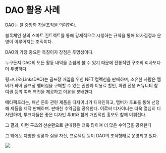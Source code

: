 # DAO 활용 사례

DAO는 탈 중앙화 자율조직을 의미한다.

블록체인 상의 스마트 컨트랙트를 통해 강제적으로 시행하는 규칙을 통해 의사결정과 운영이 이루어지는 조직이다.

DAO의 가장 중요한 특징이자 장점은 투명성이다.

누구든지 DAO의 모든 활동 내역을 손쉽게 볼 수 있기 때문에 전통적인 구조의 회사보다 더 투명하다.

&#x20;링크다오(LinksDAO)는 골프장 매입을 위한 NFT 컬렉션을 판매하며, 소유한 사람은 멤버가 되어 골프장 멤버십을 구매할 수 있는 권한과 이용료 할인, 회원 전용 커뮤니티 참여권 등의 여러 특전을 제공하고 이윤을 분배한다.

&#x20;메타팩토리는, 패션 문화 관련 제품을 디자이너가 디자인하고, 맴버가 투표를 통해 선정해 제품을 제작 판매하며. 판매한 수익금을 공유한다. 이로써 디자이너는 더욱 열심히 디자인하며, 투표자들은 좋은 디자인 투표와 함께 개인적인 홍보도 함께 이뤄진다.

그 결과, 이런 구조의 선순환으로 판매량은 더욱 많아져 더 많은 수익금을 공유한다

그 밖에도 다양한 상품과 실물 자산, 프로젝트 등이 DAO의 조직형태로 운영되고 있다.

![](../../../../../.gitbook/assets/kpop삽도kr004.png)
